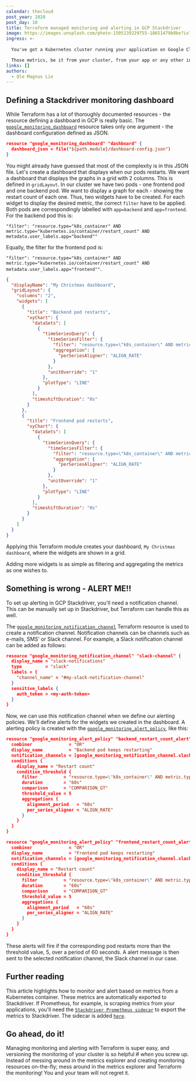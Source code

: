 ```yaml
---
calendar: thecloud
post_year: 2020
post_day: 10
title: Terraform managed monitoring and alerting in GCP Stackdriver
image: https://images.unsplash.com/photo-1505139229755-18651479b8be?ixlib=rb-1.2.1&ixid=eyJhcHBfaWQiOjEyMDd9&auto=format&fit=crop&w=3450&q=80
ingress: >-
  
  You've got a Kubernetes cluster running your application on Google Cloud Platform (GCP), managed by Terraform.

  Those metrics, be it from your cluster, from your app or any other instance in our cluster - what to do with them? Sure, you've got `Metrics Explorer` in GCP. Sure, you can manually select the metrics, aggregations, alignments, etc. to be shown in your Stackdriver dashboard. However, this can also be managed with Terraform, allowing a lot more control over your monitoring.
links: []
authors:
  - Ole Magnus Lie
---
```

## Defining a Stackdriver monitoring dashboard

While Terraform has a lot of thoroughly documented resources - the resource defining a dashboard in GCP is really basic.
The [`google_monitoring_dashboard`](https://registry.terraform.io/providers/hashicorp/google/latest/docs/resources/monitoring_dashboard) resource takes only one argument - the dashboard configuration defined as JSON.

```json
resource "google_monitoring_dashboard" "dashboard" {
  dashboard_json = file("${path.module}/dashboard-config.json")
}
```

You might already have guessed that most of the complexity is in this JSON file. Let's create a dashboard that displays when our pods restarts.
We want a dashboard that displays the graphs in a grid with 2 columns. This is defined in `gridLayout`.
In our cluster we have two pods - one frontend pod and one backend pod. We want to display a graph for each - showing the restart count of each one.
Thus, two widgets have to be created. For each widget to display the desired metric, the correct `filter` have to be applied.
Both pods are correspondingly labelled with `app=backend` and `app=frontend`.
For the backend pod this is:

`"filter": "resource.type="k8s_container" AND metric.type="kubernetes.io/container/restart_count" AND metadata.user_labels.app="backend""`

Equally, the filter for the frontend pod is:

`"filter": "resource.type="k8s_container" AND metric.type="kubernetes.io/container/restart_count" AND metadata.user_labels.app="frontend""`.

```json
{
  "displayName": "My Christmas dashboard",
  "gridLayout": {
    "columns": "2",
    "widgets": [
      {
        "title": "Backend pod restarts",
        "xyChart": {
          "dataSets": [
            {
              "timeSeriesQuery": {
                "timeSeriesFilter": {
                  "filter": "resource.type=\"k8s_container\" AND metric.type=\"kubernetes.io/container/restart_count\" AND metadata.user_labels.app=\"backend\"",
                  "aggregation": {
                    "perSeriesAligner": "ALIGN_RATE"
                  }
                },
                "unitOverride": "1"
              },
              "plotType": "LINE"
            }
          ],
          "timeshiftDuration": "0s"
        }
      },
      {
        "title": "Frontend pod restarts",
        "xyChart": {
          "dataSets": [
            {
              "timeSeriesQuery": {
                "timeSeriesFilter": {
                  "filter": "resource.type=\"k8s_container\" AND metric.type=\"kubernetes.io/container/restart_count\" AND metadata.user_labels.app=\"frontend\"",
                  "aggregation": {
                    "perSeriesAligner": "ALIGN_RATE"
                  }
                },
                "unitOverride": "1"
              },
              "plotType": "LINE"
            }
          ],
          "timeshiftDuration": "0s"
        }
      }
    ]
  }
}
```

Applying this Terraform module creates your dashboard, `My Christmas dashboard`, where the widgets are shown in a grid.

Adding more widgets is as simple as filtering and aggregating the metrics as one wishes to.

## Something is wrong - ALERT ME!!

To set up alerting in GCP Stackdriver, you'll need a notification channel. This can be manually set up in Stackdriver, but Terraform can handle this as well.

The [`google_monitoring_notification_channel`](https://registry.terraform.io/providers/hashicorp/google/latest/docs/resources/monitoring_notification_channel) Terraform resource is used to create a notification channel. Notification channels can be channels such as e-mails, SMS' or Slack channel. For example, a Slack notification channel can be added as follows:

```json
resource "google_monitoring_notification_channel" "slack-channel" {
  display_name = "slack-notifications"
  type         = "slack"
  labels = {
    "channel_name" = "#my-slack-notification-channel"
  }
  sensitive_labels {
    auth_token = <my-auth-token>
  }
}
```

Now, we can use this notification channel when we define our alerting policies. We'll define alerts for the widgets we created in the dashboard.
A alerting policy is created with the [`google_monitoring_alert_policy`](https://registry.terraform.io/providers/hashicorp/google/latest/docs/resources/monitoring_alert_policy), like this:

```json
resource "google_monitoring_alert_policy" "backend_restart_count_alert" {
  combiner              = "OR"
  display_name          = "Backend pod keeps restarting"
  notification_channels = [google_monitoring_notification_channel.slack-channel.id]
  conditions {
    display_name = "Restart count"
    condition_threshold {
      filter          = "resource.type=\"k8s_container\" AND metric.type=\"kubernetes.io/container/restart_count\" AND metadata.user_labels.app=\"backend\""
      duration        = "60s"
      comparison      = "COMPARISON_GT"
      threshold_value = 5
      aggregations {
        alignment_period   = "60s"
        per_series_aligner = "ALIGN_RATE"
      }
    }
  }
}

resource "google_monitoring_alert_policy" "frontend_restart_count_alert" {
  combiner              = "OR"
  display_name          = "Frontend pod keeps restarting"
  notification_channels = [google_monitoring_notification_channel.slack-channel.id]
  conditions {
    display_name = "Restart count"
    condition_threshold {
      filter          = "resource.type=\"k8s_container\" AND metric.type=\"kubernetes.io/container/restart_count\" AND metadata.user_labels.app=\"frontend\""
      duration        = "60s"
      comparison      = "COMPARISON_GT"
      threshold_value = 5
      aggregations {
        alignment_period   = "60s"
        per_series_aligner = "ALIGN_RATE"
      }
    }
  }
}
```

These alerts will fire if the corresponding pod restarts more than the threshold value, 5, over a period of 60 seconds. A alert message is then sent to the selected notification channel, the Slack channel in our case.

## Further reading

This article highlights how to monitor and alert based on metrics from a Kubernetes container. These metrics are automatically exported to Stackdriver. If Prometheus, for example, is scraping metrics from your applications, you'll need the [`Stackdriver Prometheus sidecar`](https://github.com/Stackdriver/stackdriver-prometheus-sidecar) to export the metrics to Stackdriver. The sidecar is added [`here`](https://github.com/prometheus-community/helm-charts/blob/933cfcb/charts/kube-prometheus-stack/values.yaml#L2072).

## Go ahead, do it!

Managing monitoring and alerting with Terraform is super easy, and versioning the monitoring of your cluster is so helpful ~~if~~ *when* you screw up. Instead of messing around in the metrics explorer and creating monitoring resources on-the-fly; mess around in the metrics explorer and Terraform the monitoring! You and your team will not regret it.